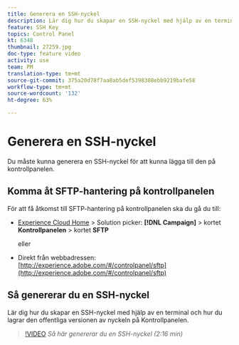 ```yaml
---
title: Generera en SSH-nyckel
description: Lär dig hur du skapar en SSH-nyckel med hjälp av en terminal och hur du lagrar den offentliga versionen av nyckeln på Kontrollpanelen.
feature: SSH Key
topics: Control Panel
kt: 6348
thumbnail: 27259.jpg
doc-type: feature video
activity: use
team: PM
translation-type: tm+mt
source-git-commit: 375a20d78f7aa8ab5def5398308ebb9219bafe58
workflow-type: tm+mt
source-wordcount: '132'
ht-degree: 63%

---
```



# Generera en SSH-nyckel

Du måste kunna generera en SSH-nyckel för att kunna lägga till den på kontrollpanelen.

## Komma åt SFTP-hantering på kontrollpanelen

För att få åtkomst till SFTP-hantering på kontrollpanelen ska du gå du till:

* [Experience Cloud Home](https://experience.adobe.com/#/home) > Solution picker: **[!DNL Campaign]** > kortet **Kontrollpanelen** > kortet **SFTP**

   eller
* Direkt från webbadressen: [http://experience.adobe.com/#/controlpanel/sftp](http://experience.adobe.com/#/controlpanel/sftp)

## Så genererar du en SSH-nyckel

Lär dig hur du skapar en SSH-nyckel med hjälp av en terminal och hur du lagrar den offentliga versionen av nyckeln på Kontrollpanelen.

>[!VIDEO](https://video.tv.adobe.com/v/27259?quality=12)
*Så här genererar du en SSH-nyckel (2:16 min)*